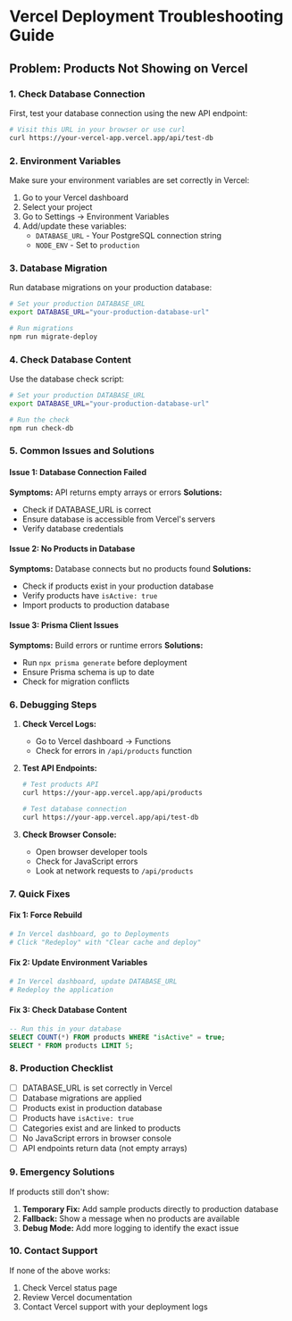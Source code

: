# Vercel Deployment Troubleshooting Guide

## Problem: Products Not Showing on Vercel

### 1. Check Database Connection

First, test your database connection using the new API endpoint:

```bash
# Visit this URL in your browser or use curl
curl https://your-vercel-app.vercel.app/api/test-db
```

### 2. Environment Variables

Make sure your environment variables are set correctly in Vercel:

1. Go to your Vercel dashboard
2. Select your project
3. Go to Settings → Environment Variables
4. Add/update these variables:
   - `DATABASE_URL` - Your PostgreSQL connection string
   - `NODE_ENV` - Set to `production`

### 3. Database Migration

Run database migrations on your production database:

```bash
# Set your production DATABASE_URL
export DATABASE_URL="your-production-database-url"

# Run migrations
npm run migrate-deploy
```

### 4. Check Database Content

Use the database check script:

```bash
# Set your production DATABASE_URL
export DATABASE_URL="your-production-database-url"

# Run the check
npm run check-db
```

### 5. Common Issues and Solutions

#### Issue 1: Database Connection Failed
**Symptoms:** API returns empty arrays or errors
**Solutions:**
- Check if DATABASE_URL is correct
- Ensure database is accessible from Vercel's servers
- Verify database credentials

#### Issue 2: No Products in Database
**Symptoms:** Database connects but no products found
**Solutions:**
- Check if products exist in your production database
- Verify products have `isActive: true`
- Import products to production database

#### Issue 3: Prisma Client Issues
**Symptoms:** Build errors or runtime errors
**Solutions:**
- Run `npx prisma generate` before deployment
- Ensure Prisma schema is up to date
- Check for migration conflicts

### 6. Debugging Steps

1. **Check Vercel Logs:**
   - Go to Vercel dashboard → Functions
   - Check for errors in `/api/products` function

2. **Test API Endpoints:**
   ```bash
   # Test products API
   curl https://your-app.vercel.app/api/products
   
   # Test database connection
   curl https://your-app.vercel.app/api/test-db
   ```

3. **Check Browser Console:**
   - Open browser developer tools
   - Check for JavaScript errors
   - Look at network requests to `/api/products`

### 7. Quick Fixes

#### Fix 1: Force Rebuild
```bash
# In Vercel dashboard, go to Deployments
# Click "Redeploy" with "Clear cache and deploy"
```

#### Fix 2: Update Environment Variables
```bash
# In Vercel dashboard, update DATABASE_URL
# Redeploy the application
```

#### Fix 3: Check Database Content
```sql
-- Run this in your database
SELECT COUNT(*) FROM products WHERE "isActive" = true;
SELECT * FROM products LIMIT 5;
```

### 8. Production Checklist

- [ ] DATABASE_URL is set correctly in Vercel
- [ ] Database migrations are applied
- [ ] Products exist in production database
- [ ] Products have `isActive: true`
- [ ] Categories exist and are linked to products
- [ ] No JavaScript errors in browser console
- [ ] API endpoints return data (not empty arrays)

### 9. Emergency Solutions

If products still don't show:

1. **Temporary Fix:** Add sample products directly to production database
2. **Fallback:** Show a message when no products are available
3. **Debug Mode:** Add more logging to identify the exact issue

### 10. Contact Support

If none of the above works:
1. Check Vercel status page
2. Review Vercel documentation
3. Contact Vercel support with your deployment logs 
